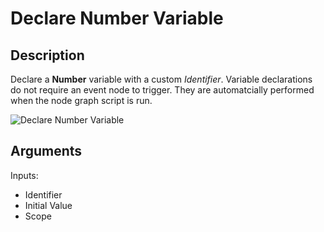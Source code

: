 # Declare Number Variable

## Description

Declare a **Number** variable with a custom _Identifier_. Variable declarations do not require an event node to trigger. They are automatcially performed when the node graph script is run.

![Declare Number Variable](../../.gitbook\assets\images\scripting\variables-advanced\declare-number-variable.png)

## Arguments

Inputs:

* Identifier
* Initial Value
* Scope
